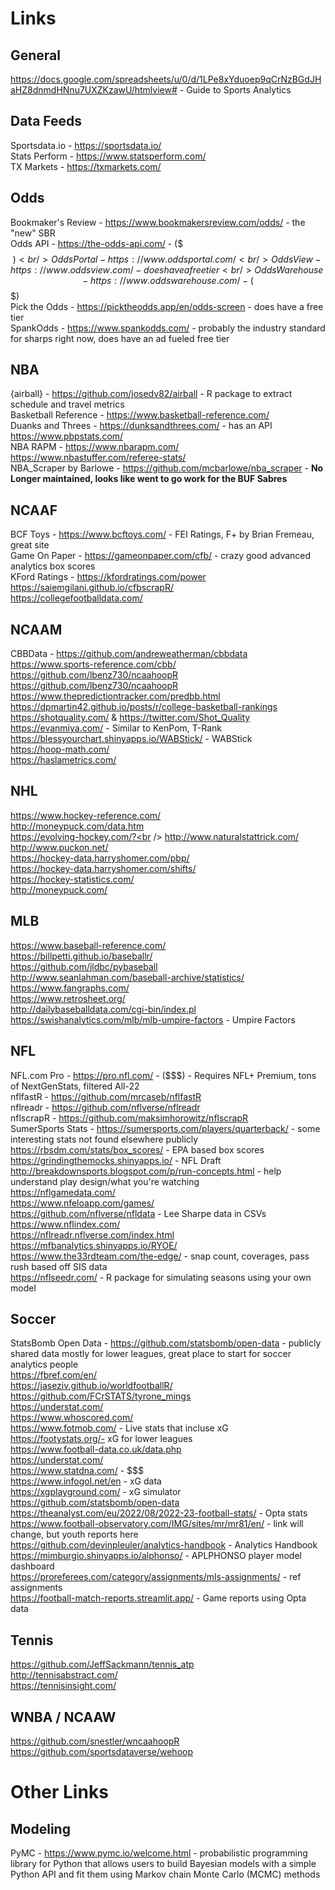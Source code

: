 # Links

## General

https://docs.google.com/spreadsheets/u/0/d/1LPe8xYduoep9qCrNzBGdJHaHZ8dnmdHNnu7UXZKzawU/htmlview# - Guide to Sports Analytics<br />

## Data Feeds

Sportsdata.io - https://sportsdata.io/<br />
Stats Perform - https://www.statsperform.com/<br />
TX Markets - https://txmarkets.com/<br />

## Odds

Bookmaker's Review - https://www.bookmakersreview.com/odds/ - the "new" SBR<br />
Odds API - https://the-odds-api.com/ - ($$$)<br />
OddsPortal - https://www.oddsportal.com/<br />
OddsView - https://www.oddsview.com/ - does have a free tier<br />
OddsWarehouse - https://www.oddswarehouse.com/ - ($$$)<br />
Pick the Odds - https://picktheodds.app/en/odds-screen - does have a free tier<br />
SpankOdds - https://www.spankodds.com/ - probably the industry standard for sharps right now, does have an ad fueled free tier<br />

## NBA

{airball} - https://github.com/josedv82/airball - R package to extract schedule and travel metrics<br />
Basketball Reference - https://www.basketball-reference.com/<br />
Duanks and Threes - https://dunksandthrees.com/ - has an API<br />
https://www.pbpstats.com/<br />
NBA RAPM - https://www.nbarapm.com/<br />
https://www.nbastuffer.com/referee-stats/<br />
NBA_Scraper by Barlowe - https://github.com/mcbarlowe/nba_scraper - **No Longer maintained, looks like went to go work for the BUF Sabres**<br />

## NCAAF

BCF Toys - https://www.bcftoys.com/ - FEI Ratings, F+ by Brian Fremeau, great site<br />
Game On Paper - https://gameonpaper.com/cfb/ - crazy good advanced analytics box scores<br />
KFord Ratings - https://kfordratings.com/power<br />
https://saiemgilani.github.io/cfbscrapR/<br />
https://collegefootballdata.com/<br />

## NCAAM

CBBData - https://github.com/andreweatherman/cbbdata<br />
https://www.sports-reference.com/cbb/<br />
https://github.com/lbenz730/ncaahoopR<br />
https://github.com/lbenz730/ncaahoopR<br />
https://www.thepredictiontracker.com/predbb.html<br />
https://dpmartin42.github.io/posts/r/college-basketball-rankings<br />
https://shotquality.com/ & https://twitter.com/Shot_Quality<br />
https://evanmiya.com/ - Similar to KenPom, T-Rank<br />
https://blessyourchart.shinyapps.io/WABStick/ - WABStick<br />
https://hoop-math.com/<br />
https://haslametrics.com/<br />

## NHL
https://www.hockey-reference.com/<br />
http://moneypuck.com/data.htm<br />
https://evolving-hockey.com/?<br />
http://www.naturalstattrick.com/<br />
http://www.puckon.net/<br />
https://hockey-data.harryshomer.com/pbp/<br />
https://hockey-data.harryshomer.com/shifts/<br />
https://hockey-statistics.com/<br />
http://moneypuck.com/<br />


## MLB

https://www.baseball-reference.com/<br />
https://billpetti.github.io/baseballr/<br />
https://github.com/jldbc/pybaseball<br />
http://www.seanlahman.com/baseball-archive/statistics/<br />
https://www.fangraphs.com/<br />
https://www.retrosheet.org/<br />
http://dailybaseballdata.com/cgi-bin/index.pl<br />
https://swishanalytics.com/mlb/mlb-umpire-factors - Umpire Factors<br />

## NFL

NFL.com Pro - https://pro.nfl.com/ - ($$$) - Requires NFL+ Premium, tons of NextGenStats, filtered All-22<br />
nflfastR - https://github.com/mrcaseb/nflfastR<br />
nflreadr - https://github.com/nflverse/nflreadr<br />
nflscrapR - https://github.com/maksimhorowitz/nflscrapR<br />
SumerSports Stats - https://sumersports.com/players/quarterback/ - some interesting stats not found elsewhere publicly<br />
https://rbsdm.com/stats/box_scores/ - EPA based box scores<br />
https://grindingthemocks.shinyapps.io/ - NFL Draft<br />
http://breakdownsports.blogspot.com/p/run-concepts.html - help understand play design/what you're watching<br />
https://nflgamedata.com/<br />
https://www.nfeloapp.com/games/<br />
https://github.com/nflverse/nfldata - Lee Sharpe data in CSVs<br />
https://www.nflindex.com/<br />
https://nflreadr.nflverse.com/index.html<br />
https://mfbanalytics.shinyapps.io/RYOE/<br />
https://www.the33rdteam.com/the-edge/ - snap count, coverages, pass rush based off SIS data<br />
https://nflseedr.com/ - R package for simulating seasons using your own model<br />

## Soccer 

StatsBomb Open Data - https://github.com/statsbomb/open-data - publicly shared data mostly for lower leagues, great place to start for soccer analytics people<br />
https://fbref.com/en/<br />
https://jaseziv.github.io/worldfootballR/<br />
https://github.com/FCrSTATS/tyrone_mings<br />
https://understat.com/<br />
https://www.whoscored.com/<br />
https://www.fotmob.com/ - Live stats that incluse xG<br />
https://footystats.org/- xG for lower leagues<br />
https://www.football-data.co.uk/data.php<br />
https://understat.com/<br />
https://www.statdna.com/ - $$$<br />
https://www.infogol.net/en - xG data<br />
https://xgplayground.com/ - xG simulator<br />
https://github.com/statsbomb/open-data<br />
https://theanalyst.com/eu/2022/08/2022-23-football-stats/ - Opta stats <br />
https://www.football-observatory.com/IMG/sites/mr/mr81/en/ - link will change, but youth reports here<br />
https://github.com/devinpleuler/analytics-handbook - Analytics Handbook<br />
https://mimburgio.shinyapps.io/alphonso/ - APLPHONSO player model dashboard<br />
https://proreferees.com/category/assignments/mls-assignments/ - ref assignments<br />
https://football-match-reports.streamlit.app/ - Game reports using Opta data<br />

## Tennis

https://github.com/JeffSackmann/tennis_atp<br />
http://tennisabstract.com/<br />
https://tennisinsight.com/<br />

## WNBA / NCAAW
https://github.com/snestler/wncaahoopR<br />
https://github.com/sportsdataverse/wehoop<br />


# Other Links

## Modeling

PyMC - https://www.pymc.io/welcome.html - probabilistic programming library for Python that allows users to build Bayesian models with a simple Python API and fit them using Markov chain Monte Carlo (MCMC) methods<br />
